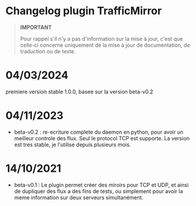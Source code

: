 # Changelog plugin TrafficMirror

>**IMPORTANT**
>
>Pour rappel s'il n'y a pas d'information sur la mise à jour, c'est que celle-ci concerne uniquement de la mise à jour de documentation, de traduction ou de texte.

# 04/03/2024

premiere version stable 1.0.0, basee sur la version beta-v0.2

# 04/11/2023

- beta-v0.2 : re-ecriture complete du daemon en python, pour avoir un meilleur controle des flux. Seul le protocol TCP est supporte.
La version est tres stable, je l'utilise depuis plusieurs mois.

# 14/10/2021

- beta-v0.1 : Le plugin permet créer des miroirs pour TCP et UDP, et ainsi de dupliquer des flux a des fins de tests, ou simplement pour avoir la meme information sur deux serveurs simultanément.
